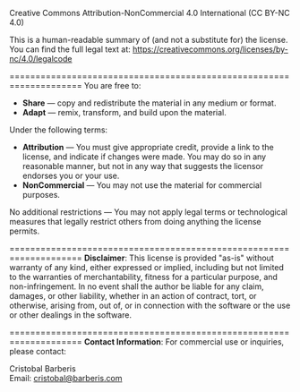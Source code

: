 Creative Commons Attribution-NonCommercial 4.0 International (CC BY-NC 4.0)

This is a human-readable summary of (and not a substitute for) the license.
You can find the full legal text at:
https://creativecommons.org/licenses/by-nc/4.0/legalcode

====================================================================
You are free to:
- **Share** — copy and redistribute the material in any medium or format.
- **Adapt** — remix, transform, and build upon the material.

Under the following terms:
- **Attribution** — You must give appropriate credit, provide a link to the license, and indicate if changes were made. You may do so in any reasonable manner, but not in any way that suggests the licensor endorses you or your use.
- **NonCommercial** — You may not use the material for commercial purposes.

No additional restrictions — You may not apply legal terms or technological measures that legally restrict others from doing anything the license permits.

====================================================================
**Disclaimer**:
This license is provided "as-is" without warranty of any kind, either expressed or implied, including but not limited to the warranties of merchantability, fitness for a particular purpose, and non-infringement. In no event shall the author be liable for any claim, damages, or other liability, whether in an action of contract, tort, or otherwise, arising from, out of, or in connection with the software or the use or other dealings in the software.

====================================================================
**Contact Information**:
For commercial use or inquiries, please contact:

Cristobal Barberis  
Email: cristobal@barberis.com
